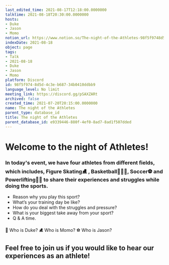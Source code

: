 ```yaml
---
last_edited_time: 2021-08-17T12:18:00.0000000
talktime: 2021-08-18T20:30:00.0000000
hosts:
- Duke
- Jason
- Momo
notion_url: https://www.notion.so/The-night-of-the-Athletes-98f5f9748d5d4c3eb68734b0410ddbb9
indexDate: 2021-08-18
object: page
tags:
- Talk
- 2021-08-18
- Duke
- Jason
- Momo
platform: Discord
id: 98f5f974-8d5d-4c3e-b687-34b0410ddbb9
language_level: No limit
meeting_link: https://discord.gg/pSAXZARt
archived: false
created_time: 2021-07-20T20:15:00.0000000
name: The night of the Athletes
parent_type: database_id
title: The night of the Athletes
parent_database_id: e9339446-880f-4ef0-8ad7-8ad1f507dded
---
```


#                     Welcome to the night of Athletes!



### In today's event, we have four athletes from different fields, which includes, Figure Skating⛸️ , Basketball⛹🏻‍♀️, Soccer⚽ and Powerlifting🏋🏽 to share their experiences and struggles while doing the sports. 
 
   - Reason why you play this sport?
   - What’s your training day be like?
   - How do you deal with the struggles and pressure?
   - What is your biggest take away from your sport?
   - Q & A time. 

👑 Who is Duke?
⛸️ Who is Momo?
⚽ Who is Jason?


## Feel free to join us if you would like to hear our experiences as an athlete!



